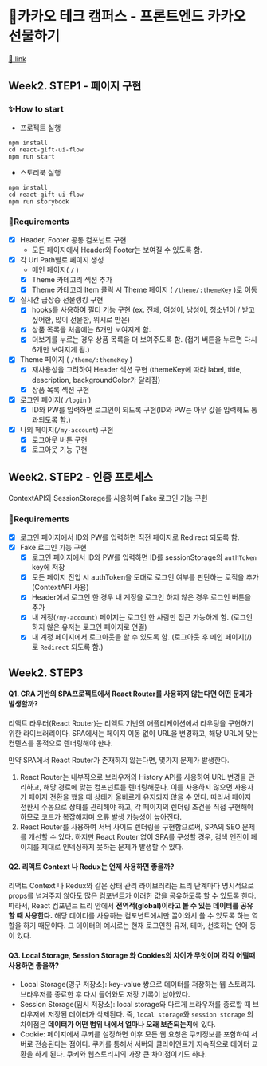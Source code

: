 # 🎁카카오 테크 캠퍼스 - 프론트엔드 카카오 선물하기

[🔗 link](https://edu.nextstep.camp/s/hazAC9xa)

## Week2. STEP1 - 페이지 구현

### ✨How to start

- 프로젝트 실행

```
npm install
cd react-gift-ui-flow
npm run start
```

- 스토리북 실행

```
npm install
cd react-gift-ui-flow
npm run storybook
```

### 📜Requirements

- [x] Header, Footer 공통 컴포넌트 구현
  - 모든 페이지에서 Header와 Footer는 보여질 수 있도록 함.
- [x] 각 Url Path별로 페이지 생성
  - 메인 페이지( `/` )
  - [x] Theme 카테고리 섹션 추가
  - [x] Theme 카테고리 Item 클릭 시 Theme 페이지 ( `/theme/:themeKey` )로 이동
- [x] 실시간 급상승 선물랭킹 구현
  - [x] hooks를 사용하여 필터 기능 구현 (ex. 전체, 여성이, 남성이, 청소년이 / 받고 싶어한, 많이 선물한, 위시로 받은)
  - [x] 상품 목록을 처음에는 6개만 보여지게 함.
  - [x] 더보기를 누르는 경우 상품 목록을 더 보여주도록 함. (접기 버튼을 누르면 다시 6개만 보여지게 됨.)
- [x] Theme 페이지 ( `/theme/:themeKey` )
  - [x] 재사용성을 고려하여 Header 섹션 구현 (themeKey에 따라 label, title, description, backgroundColor가 달라짐)
  - [x] 상품 목록 섹션 구현
- [x] 로그인 페이지( `/login` )
  - [x] ID와 PW를 입력하면 로그인이 되도록 구현(ID와 PW는 아무 값을 입력해도 통과되도록 함.)
- [x] 나의 페이지(`/my-account`) 구현
  - [x] 로그아웃 버튼 구현
  - [x] 로그아웃 기능 구현

## Week2. STEP2 - 인증 프로세스

ContextAPI와 SessionStorage를 사용하여 Fake 로그인 기능 구현

### 📜Requirements

- [x] 로그인 페이지에서 ID와 PW를 입력하면 직전 페이지로 Redirect 되도록 함.
- [x] Fake 로그인 기능 구현
  - [x] 로그인 페이지에서 ID와 PW를 입력하면 ID를 sessionStorage의 `authToken` key에 저장
  - [x] 모든 페이지 진입 시 authToken을 토대로 로그인 여부를 판단하는 로직을 추가(ContextAPI 사용)
  - [x] Header에서 로그인 한 경우 내 계정을 로그인 하지 않은 경우 로그인 버튼을 추가
  - [x] 내 계정(`/my-account`) 페이지는 로그인 한 사람만 접근 가능하게 함. (로그인 하지 않은 유저는 로그인 페이지로 연결)
  - [x] 내 계정 페이지에서 로그아웃을 할 수 있도록 함. (로그아웃 후 메인 페이지(/) 로 `Redirect` 되도록 함.)

## Week2. STEP3

#### Q1. CRA 기반의 SPA프로젝트에서 React Router를 사용하지 않는다면 어떤 문제가 발생할까?

리액트 라우터(React Router)는 리액트 기반의 애플리케이션에서 라우팅을 구현하기 위한 라이브러리이다. SPA에서는 페이지 이동 없이 URL을 변경하고, 해당 URL에 맞는 컨텐츠를 동적으로 렌더링해야 한다.

만약 SPA에서 React Router가 존재하지 않는다면, 몇가지 문제가 발생한다.

1.  React Router는 내부적으로 브라우저의 History API를 사용하여 URL 변경을 관리하고, 해당 경로에 맞는 컴포넌트를 렌더링해준다. 이를 사용하지 않으면 사용자가 페이지 전환을 했을 때 상태가 올바르게 유지되지 않을 수 있다. 따라서 페이지 전환시 수동으로 상태를 관리해야 하고, 각 페이지의 렌더링 조건을 직접 구현해야 하므로 코드가 복잡해지며 오류 발생 가능성이 높아진다.
2.  React Router를 사용하여 서버 사이드 렌더링을 구현함으로써, SPA의 SEO 문제를 개선할 수 있다. 하지만 React Router 없이 SPA를 구성할 경우, 검색 엔진이 페이지를 제대로 인덱싱하지 못하는 문제가 발생할 수 있다.

#### Q2. 리액트 Context 나 Redux는 언제 사용하면 좋을까?

리액트 Context 나 Redux와 같은 상태 관리 라이브러리는 트리 단계마다 명시적으로 props를 넘겨주지 않아도 많은 컴포넌트가 이러한 값을 공유하도록 할 수 있도록 한다.
따라서, React 컴포넌트 트리 안에서 **전역적(global)이라고 볼 수 있는 데이터를 공유할 때 사용한다.** 해당 데이터를 사용하는 컴포넌트에서만 끌어와서 쓸 수 있도록 하는 역할을 하기 때문이다. 그 데이터의 예시로는 현재 로그인한 유저, 테마, 선호하는 언어 등이 있다.

#### Q3. Local Storage, Session Storage 와 Cookies의 차이가 무엇이며 각각 어떨때 사용하면 좋을까?

- Local Storage(영구 저장소): key-value 쌍으로 데이터를 저장하는 웹 스토리지. 브라우저를 종료한 후 다시 들어와도 저장 기록이 남아있다.
- Session Storage(임시 저장소): local storage와 다르게 브라우저를 종료할 때 브라우저에 저장된 데이터가 삭제된다. 즉, `local storage`와 `session storage` 의 차이점은 **데이터가 어떤 범위 내에서 얼마나 오래 보존되는지**에 있다.
- Cookie: 페이지에서 쿠키를 설정하면 이후 모든 웹 요청은 쿠키정보를 포함하여 서버로 전송된다는 점이다. 쿠키를 통해서 서버와 클라이언트가 지속적으로 데이터 교환을 하게 된다. 쿠키와 웹스토리지의 가장 큰 차이점이기도 하다.
